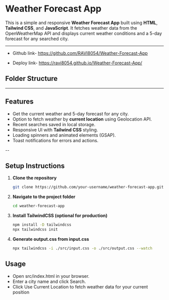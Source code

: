 # Weather Forecast App 

This is a simple and responsive **Weather Forecast App** built using **HTML**, **Tailwind CSS**, and **JavaScript**. It fetches weather data from the OpenWeatherMap API and displays current weather conditions and a 5-day forecast for any searched city.

---
- Github link- https://github.com/RAVI8054/Weather-Forecast-App


- Deploy link- https://ravi8054.github.io/Weather-Forecast-App/
##  Folder Structure


---

## Features

- Get the current weather and 5-day forecast for any city.
- Option to fetch weather by **current location** using Geolocation API.
- Recent searches saved in local storage.
- Responsive UI with **Tailwind CSS** styling.
- Loading spinners and animated elements (GSAP).
- Toast notifications for errors and actions.

--
##  Setup Instructions

1. **Clone the repository**
   ```bash
   git clone https://github.com/your-username/weather-forecast-app.git

2. **Navigate to the project folder**
   ```bash
   cd weather-forecast-app

3. **Install TailwindCSS (optional for production)**

   ```bash
   npm install -D tailwindcss
   npx tailwindcss init

4. **Generate output.css from input.css**

    ```bash
    npx tailwindcss -i ./src/input.css -o ./src/output.css --watch   

## Usage
- Open src/index.html in your browser.
- Enter a city name and click Search.
- Click Use Current Location to fetch weather data for your current position    
